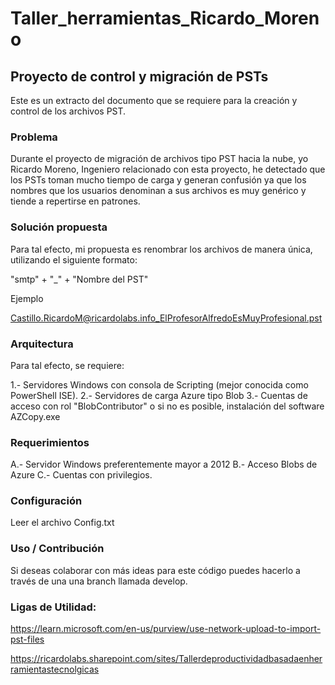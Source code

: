 # Taller_herramientas_Ricardo_Moreno

## Proyecto de control y migración de PSTs

Este es un extracto del documento que se requiere para la creación y control de los archivos PST.

### Problema
Durante el proyecto de migración de archivos tipo PST hacia la nube, yo Ricardo Moreno, Ingeniero relacionado con esta proyecto, he detectado que los PSTs toman mucho tiempo de carga y generan confusión ya que los nombres que los usuarios denominan a sus archivos es muy genérico y tiende a repertirse en patrones.


### Solución propuesta

Para tal efecto, mi propuesta es renombrar los archivos de manera única, utilizando el siguiente formato:

"smtp" + "_" + "Nombre del PST"

Ejemplo

Castillo.RicardoM@ricardolabs.info_ElProfesorAlfredoEsMuyProfesional.pst

### Arquitectura

Para tal efecto, se requiere:

1.- Servidores Windows con consola de Scripting (mejor conocida como PowerShell ISE).
2.- Servidores de carga Azure tipo Blob
3.- Cuentas de acceso con rol "BlobContributor" o si no es posible, instalación del software AZCopy.exe

### Requerimientos

A.- Servidor Windows preferentemente mayor a 2012
B.- Acceso Blobs de Azure
C.- Cuentas con privilegios.

### Configuración

Leer el archivo Config.txt

### Uso / Contribución

Si deseas colaborar con más ideas para este código puedes hacerlo a través de una una branch llamada develop.


### Ligas de Utilidad:

https://learn.microsoft.com/en-us/purview/use-network-upload-to-import-pst-files

https://ricardolabs.sharepoint.com/sites/Tallerdeproductividadbasadaenherramientastecnolgicas


